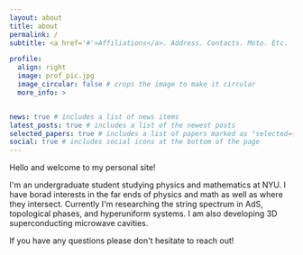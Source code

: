 ```yaml
---
layout: about
title: about
permalink: /
subtitle: <a href='#'>Affiliations</a>. Address. Contacts. Moto. Etc.

profile:
  align: right
  image: prof_pic.jpg
  image_circular: false # crops the image to make it circular
  more_info: >


news: true # includes a list of news items
latest_posts: true # includes a list of the newest posts
selected_papers: true # includes a list of papers marked as "selected={true}"
social: true # includes social icons at the bottom of the page
---
```


Hello and welcome to my personal site!

I'm an undergraduate student studying physics and mathematics at NYU. I have borad interests in the far ends of physics and math as well as where they intersect. Currently I'm researching the string spectrum in AdS, topological phases, and hyperuniform systems. I am also developing 3D superconducting microwave cavities. 

If you have any questions please don't hesitate to reach out!
